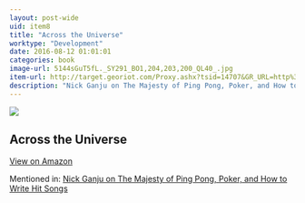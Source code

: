```yaml
---
layout: post-wide
uid: item8
title: "Across the Universe"
worktype: "Development"
date: 2016-08-12 01:01:01
categories: book
image-url: 5144sGuT5fL._SY291_BO1,204,203,200_QL40_.jpg
item-url: http://target.georiot.com/Proxy.ashx?tsid=14707&GR_URL=http%3A%2F%2Fwww.amazon.com%2FAcross-Universe-Original-Singers-Vocal%2Fdp%2F1423460480%2F
description: "Nick Ganju on The Majesty of Ping Pong, Poker, and How to Write Hit Songs"
---
```

<a href="http://target.georiot.com/Proxy.ashx?tsid=14707&GR_URL=http%3A%2F%2Fwww.amazon.com%2FAcross-Universe-Original-Singers-Vocal%2Fdp%2F1423460480%2F" target="blank"><img src="../../../../img/thumbs/5144sGuT5fL._SY291_BO1,204,203,200_QL40_.jpg" class="prod-img"></a>
<h2>Across the Universe</h2>
<p><a class="btn btn-primary" href="http://target.georiot.com/Proxy.ashx?tsid=14707&GR_URL=http%3A%2F%2Fwww.amazon.com%2FAcross-Universe-Original-Singers-Vocal%2Fdp%2F1423460480%2F" target="blank">View on Amazon</a><p>
<p>Mentioned in: <a href="http://fourhourworkweek.com/2014/11/21/nick-ganju/" target="blank">Nick Ganju on The Majesty of Ping Pong, Poker, and How to Write Hit Songs</a></p>
